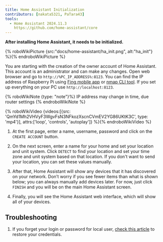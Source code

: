 ```yaml
---
title: Home Assistant Initialization
contributors: [nakata5321, PaTara43]
tools:
  - Home Assistant 2024.11.3
    https://github.com/home-assistant/core
---
```


**After installing Home Assistant, it needs to be initialized.**

{% roboWikiPicture {src:"docs/home-assistant/ha_init.png", alt:"ha_init"} %}{% endroboWikiPicture %}

You are starting with the creation of the owner account of Home Assistant. This account is an administrator and can make any changes.
Open web browser and go to `http://%PC_IP_ADDRESS%:8123`. You can find the IP address of Raspberry Pi using [Fing mobile app](https://www.fing.com/products) or [nmap CLI tool](https://vitux.com/find-devices-connected-to-your-network-with-nmap/).
If you set up everything on your PC use `http://localhost:8123`.

{% roboWikiNote {type: "note"}%} IP address may change in time, due router settings {% endroboWikiNote %}

{% roboWikiVideo {videos:[{src: 'QmYd1Mh2VHVyF3WgvFsN3NFkozXscnCVmEV2YG86UKtK3C', type: 'mp4'}], attrs:['loop', 'controls', 'autoplay']} %}{% endroboWikiVideo %}

1. At the first page, enter a name, username, password and click on the `CREATE ACCOUNT` button.

2. On the next screen, enter a name for your home and set your location and unit system. Click `DETECT` to find your location and set your time zone and unit system based on that location. If you don't want to send your location, you can set these values manually.

3. After that, Home Assistant will show any devices that it has discovered on your network. Don’t worry if you see fewer items than what is shown below; you can always manually add devices later. For now, just click `FINISH` and you will be on the main Home Assistant screen.

4. Finally, you will see the Home Assistant web interface, which will show all of your devices. 


## Troubleshooting

1. If you forget your login or password for local user, [check this article](https://www.home-assistant.io/docs/locked_out/) to restore your credentials.
